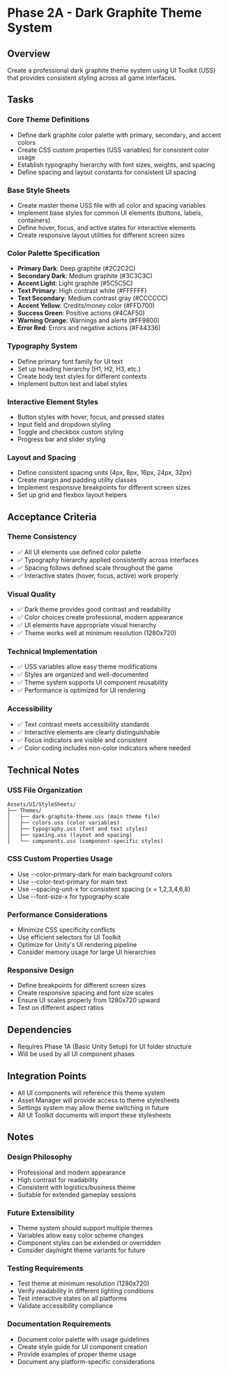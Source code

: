 # Phase 2A - Dark Graphite Theme System

## Overview
Create a professional dark graphite theme system using UI Toolkit (USS) that provides consistent styling across all game interfaces.

## Tasks

### Core Theme Definitions
- Define dark graphite color palette with primary, secondary, and accent colors
- Create CSS custom properties (USS variables) for consistent color usage
- Establish typography hierarchy with font sizes, weights, and spacing
- Define spacing and layout constants for consistent UI spacing

### Base Style Sheets
- Create master theme USS file with all color and spacing variables
- Implement base styles for common UI elements (buttons, labels, containers)
- Define hover, focus, and active states for interactive elements
- Create responsive layout utilities for different screen sizes

### Color Palette Specification
- **Primary Dark**: Deep graphite (#2C2C2C)
- **Secondary Dark**: Medium graphite (#3C3C3C)
- **Accent Light**: Light graphite (#5C5C5C)
- **Text Primary**: High contrast white (#FFFFFF)
- **Text Secondary**: Medium contrast gray (#CCCCCC)
- **Accent Yellow**: Credits/money color (#FFD700)
- **Success Green**: Positive actions (#4CAF50)
- **Warning Orange**: Warnings and alerts (#FF9800)
- **Error Red**: Errors and negative actions (#F44336)

### Typography System
- Define primary font family for UI text
- Set up heading hierarchy (H1, H2, H3, etc.)
- Create body text styles for different contexts
- Implement button text and label styles

### Interactive Element Styles
- Button styles with hover, focus, and pressed states
- Input field and dropdown styling
- Toggle and checkbox custom styling
- Progress bar and slider styling

### Layout and Spacing
- Define consistent spacing units (4px, 8px, 16px, 24px, 32px)
- Create margin and padding utility classes
- Implement responsive breakpoints for different screen sizes
- Set up grid and flexbox layout helpers

## Acceptance Criteria

### Theme Consistency
- ✅ All UI elements use defined color palette
- ✅ Typography hierarchy applied consistently across interfaces
- ✅ Spacing follows defined scale throughout the game
- ✅ Interactive states (hover, focus, active) work properly

### Visual Quality
- ✅ Dark theme provides good contrast and readability
- ✅ Color choices create professional, modern appearance
- ✅ UI elements have appropriate visual hierarchy
- ✅ Theme works well at minimum resolution (1280x720)

### Technical Implementation
- ✅ USS variables allow easy theme modifications
- ✅ Styles are organized and well-documented
- ✅ Theme system supports UI component reusability
- ✅ Performance is optimized for UI rendering

### Accessibility
- ✅ Text contrast meets accessibility standards
- ✅ Interactive elements are clearly distinguishable
- ✅ Focus indicators are visible and consistent
- ✅ Color coding includes non-color indicators where needed

## Technical Notes

### USS File Organization
```
Assets/UI/StyleSheets/
├── Themes/
│   ├── dark-graphite-theme.uss (main theme file)
│   ├── colors.uss (color variables)
│   ├── typography.uss (font and text styles)
│   ├── spacing.uss (layout and spacing)
│   └── components.uss (component-specific styles)
```

### CSS Custom Properties Usage
- Use --color-primary-dark for main background colors
- Use --color-text-primary for main text
- Use --spacing-unit-x for consistent spacing (x = 1,2,3,4,6,8)
- Use --font-size-x for typography scale

### Performance Considerations
- Minimize CSS specificity conflicts
- Use efficient selectors for UI Toolkit
- Optimize for Unity's UI rendering pipeline
- Consider memory usage for large UI hierarchies

### Responsive Design
- Define breakpoints for different screen sizes
- Create responsive spacing and font size scales
- Ensure UI scales properly from 1280x720 upward
- Test on different aspect ratios

## Dependencies
- Requires Phase 1A (Basic Unity Setup) for UI folder structure
- Will be used by all UI component phases

## Integration Points
- All UI components will reference this theme system
- Asset Manager will provide access to theme stylesheets
- Settings system may allow theme switching in future
- All UI Toolkit documents will import these stylesheets

## Notes

### Design Philosophy
- Professional and modern appearance
- High contrast for readability
- Consistent with logistics/business theme
- Suitable for extended gameplay sessions

### Future Extensibility
- Theme system should support multiple themes
- Variables allow easy color scheme changes
- Component styles can be extended or overridden
- Consider day/night theme variants for future

### Testing Requirements
- Test theme at minimum resolution (1280x720)
- Verify readability in different lighting conditions
- Test interactive states on all platforms
- Validate accessibility compliance

### Documentation Requirements
- Document color palette with usage guidelines
- Create style guide for UI component creation
- Provide examples of proper theme usage
- Document any platform-specific considerations